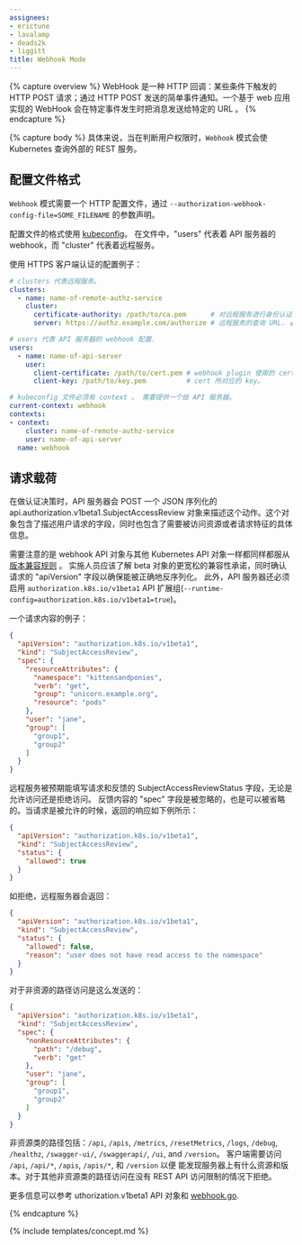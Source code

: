 ```yaml
---
assignees:
- erictune
- lavalamp
- deads2k
- liggitt
title: Webhook Mode
---
```


<!-- {% capture overview %} -->
<!-- A WebHook is an HTTP callback: an HTTP POST that occurs when something happens; a simple event-notification via HTTP POST. A web application implementing WebHooks will POST a message to a URL when certain things happen. -->
<!-- {% endcapture %} -->
{% capture overview %}
WebHook 是一种 HTTP 回调：某些条件下触发的 HTTP POST 请求；通过 HTTP POST 发送的简单事件通知。一个基于 web 应用实现的 WebHook 会在特定事件发生时把消息发送给特定的 URL 。
{% endcapture %}

<!-- {% capture body %} -->
<!-- When specified, mode `Webhook` causes Kubernetes to query an outside REST -->
<!-- service when determining user privileges. -->
{% capture body %}
具体来说，当在判断用户权限时，`Webhook` 模式会使 Kubernetes 查询外部的 REST 服务。

<!-- ## Configuration File Format -->
## 配置文件格式

<!-- Mode `Webhook` requires a file for HTTP configuration, specify by the -->
<!-- `--authorization-webhook-config-file=SOME_FILENAME` flag. -->
`Webhook` 模式需要一个 HTTP 配置文件，通过 `--authorization-webhook-config-file=SOME_FILENAME` 的参数声明。

<!-- The configuration file uses the [kubeconfig](/docs/concepts/cluster-administration/authenticate-across-clusters-kubeconfig/) -->
<!-- file format. Within the file "users" refers to the API Server webhook and -->
<!-- "clusters" refers to the remote service. -->
配置文件的格式使用 [kubeconfig](/docs/concepts/cluster-administration/authenticate-across-clusters-kubeconfig/)。
在文件中，"users" 代表着 API 服务器的 webhook，而 "cluster" 代表着远程服务。

<!-- A configuration example which uses HTTPS client auth: -->
使用 HTTPS 客户端认证的配置例子：

<!--
```yaml
# clusters refers to the remote service.
clusters:
  - name: name-of-remote-authz-service
    cluster:
      certificate-authority: /path/to/ca.pem      # CA for verifying the remote service.
      server: https://authz.example.com/authorize # URL of remote service to query. Must use 'https'.

# users refers to the API Server's webhook configuration.
users:
  - name: name-of-api-server
    user:
      client-certificate: /path/to/cert.pem # cert for the webhook plugin to use
      client-key: /path/to/key.pem          # key matching the cert

# kubeconfig files require a context. Provide one for the API Server.
current-context: webhook
contexts:
- context:
    cluster: name-of-remote-authz-service
    user: name-of-api-server
  name: webhook
```
-->
```yaml
# clusters 代表远程服务。
clusters:
  - name: name-of-remote-authz-service
    cluster:
      certificate-authority: /path/to/ca.pem      # 对远程服务进行身份认证的CA。
      server: https://authz.example.com/authorize # 远程服务的查询 URL. 必须使用 'https'。

# users 代表 API 服务器的 webhook 配置.
users:
  - name: name-of-api-server
    user:
      client-certificate: /path/to/cert.pem # webhook plugin 使用的 cert。
      client-key: /path/to/key.pem          # cert 所对应的 key。

# kubeconfig 文件必须有 context 。 需要提供一个给 API 服务器。
current-context: webhook
contexts:
- context:
    cluster: name-of-remote-authz-service
    user: name-of-api-server
  name: webhook
```

<!-- ## Request Payloads -->
## 请求载荷

<!-- When faced with an authorization decision, the API Server POSTs a JSON -->
<!-- serialized api.authorization.v1beta1.SubjectAccessReview object describing the -->
<!-- action. This object contains fields describing the user attempting to make the -->
<!-- request, and either details about the resource being accessed or requests -->
<!-- attributes. -->
在做认证决策时，API 服务器会 POST 一个 JSON 序列化的 api.authorization.v1beta1.SubjectAccessReview
对象来描述这个动作。这个对象包含了描述用户请求的字段，同时也包含了需要被访问资源或者请求特征的具体信息。

<!-- Note that webhook API objects are subject to the same [versioning compatibility rules](/docs/api/) -->
<!-- as other Kubernetes API objects. Implementers should be aware of looser -->
<!-- compatibility promises for beta objects and check the "apiVersion" field of the -->
<!-- request to ensure correct deserialization. Additionally, the API Server must -->
<!-- enable the `authorization.k8s.io/v1beta1` API extensions group (`--runtime-config=authorization.k8s.io/v1beta1=true`). -->
需要注意的是 webhook API 对象与其他 Kubernetes API 对象一样都同样都服从 [版本兼容规则](/docs/api/) 。
实施人员应该了解 beta 对象的更宽松的兼容性承诺，同时确认请求的 "apiVersion" 字段以确保能被正确地反序列化。
此外，API 服务器还必须启用 `authorization.k8s.io/v1beta1` API 扩展组(`--runtime-config=authorization.k8s.io/v1beta1=true`)。

<!-- An example request body: -->
一个请求内容的例子：

```json
{
  "apiVersion": "authorization.k8s.io/v1beta1",
  "kind": "SubjectAccessReview",
  "spec": {
    "resourceAttributes": {
      "namespace": "kittensandponies",
      "verb": "get",
      "group": "unicorn.example.org",
      "resource": "pods"
    },
    "user": "jane",
    "group": [
      "group1",
      "group2"
    ]
  }
}
```

<!-- The remote service is expected to fill the SubjectAccessReviewStatus field of -->
<!-- the request and respond to either allow or disallow access. The response body's -->
<!-- "spec" field is ignored and may be omitted. A permissive response would return: -->
远程服务被预期能填写请求和反馈的 SubjectAccessReviewStatus 字段，无论是允许访问还是拒绝访问。
反馈内容的 "spec" 字段是被忽略的，也是可以被省略的。当请求是被允许的时候，返回的响应如下例所示：

```json
{
  "apiVersion": "authorization.k8s.io/v1beta1",
  "kind": "SubjectAccessReview",
  "status": {
    "allowed": true
  }
}
```

<!-- To disallow access, the remote service would return: -->
如拒绝，远程服务器会返回：

```json
{
  "apiVersion": "authorization.k8s.io/v1beta1",
  "kind": "SubjectAccessReview",
  "status": {
    "allowed": false,
    "reason": "user does not have read access to the namespace"
  }
}
```

<!-- Access to non-resource paths are sent as: -->
对于非资源的路径访问是这么发送的：

```json
{
  "apiVersion": "authorization.k8s.io/v1beta1",
  "kind": "SubjectAccessReview",
  "spec": {
    "nonResourceAttributes": {
      "path": "/debug",
      "verb": "get"
    },
    "user": "jane",
    "group": [
      "group1",
      "group2"
    ]
  }
}
```

<!-- Non-resource paths include: `/api`, `/apis`, `/metrics`, `/resetMetrics`, -->
<!-- `/logs`, `/debug`, `/healthz`, `/swagger-ui/`, `/swaggerapi/`, `/ui`, and -->
<!-- `/version.` Clients require access to `/api`, `/api/*`, `/apis`, `/apis/*`, -->
<!-- and `/version` to discover what resources and versions are present on the server. -->
<!-- Access to other non-resource paths can be disallowed without restricting access -->
<!-- to the REST api. -->
非资源类的路径包括：`/api`, `/apis`, `/metrics`, `/resetMetrics`,
`/logs`, `/debug`, `/healthz`, `/swagger-ui/`, `/swaggerapi/`, `/ui`, and
`/version`。 客户端需要访问 `/api`, `/api/*`, `/apis`, `/apis/*`, 和 `/version` 以便
能发现服务器上有什么资源和版本。对于其他非资源类的路径访问在没有 REST API 访问限制的情况下拒绝。

<!-- For further documentation refer to the authorization.v1beta1 API objects and -->
<!-- [webhook.go](https://git.k8s.io/kubernetes/staging/src/k8s.io/apiserver/plugin/pkg/authorizer/webhook/webhook.go). -->
更多信息可以参考 uthorization.v1beta1 API 对象和
[webhook.go](https://git.k8s.io/kubernetes/staging/src/k8s.io/apiserver/plugin/pkg/authorizer/webhook/webhook.go).

{% endcapture %}

{% include templates/concept.md %}
